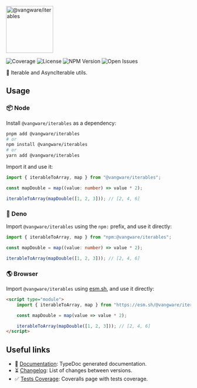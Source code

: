 <img id="logo" alt="@vangware/iterables" src="https://libraries.vangware.com/modules/vangware__iterables.svg" height="128" />

![Coverage][coverage-badge] ![License][license-badge]
![NPM Version][npm-version-badge] ![Open Issues][open-issues-badge]

🔁 Iterable and AsyncIterable utils.

## Usage

### 📦 Node

Install `@vangware/iterables` as a dependency:

```bash
pnpm add @vangware/iterables
# or
npm install @vangware/iterables
# or
yarn add @vangware/iterables
```

Import it and use it:

```typescript
import { iterableToArray, map } from "@vangware/iterables";

const mapDouble = map((value: number) => value * 2);

iterableToArray(mapDouble([1, 2, 3])); // [2, 4, 6]
```

### 🦕 Deno

Import `@vangware/iterables` using the `npm:` prefix, and use it directly:

```typescript
import { iterableToArray, map } from "npm:@vangware/iterables";

const mapDouble = map((value: number) => value * 2);

iterableToArray(mapDouble([1, 2, 3])); // [2, 4, 6]
```

### 🌎 Browser

Import `@vangware/iterables` using [esm.sh][esm.sh], and use it directly:

```html
<script type="module">
	import { iterableToArray, map } from "https://esm.sh/@vangware/iterables";

	const mapDouble = map(value => value * 2);

	iterableToArray(mapDouble([1, 2, 3])); // [2, 4, 6]
</script>
```

## Useful links

-   📝 [Documentation][documentation]: TypeDoc generated documentation.
-   ⏳ [Changelog][changelog]: List of changes between versions.
-   ✅ [Tests Coverage][coverage]: Coveralls page with tests coverage.

<!-- Reference -->

[changelog]:
	https://github.com/vangware/libraries/blob/main/packages/@vangware/iterables/CHANGELOG.md
[coverage-badge]:
	https://img.shields.io/coveralls/github/vangware/libraries.svg?style=for-the-badge&labelColor=666&color=0a8
[coverage]: https://coveralls.io/github/vangware/libraries
[documentation]: https://libraries.vangware.com/modules/_vangware_iterables.html
[esm.sh]: https://esm.sh
[license-badge]:
	https://img.shields.io/npm/l/@vangware/iterables.svg?style=for-the-badge&labelColor=666&color=0a8
[npm-version-badge]:
	https://img.shields.io/npm/v/@vangware/iterables.svg?style=for-the-badge&labelColor=666&color=0a8
[open-issues-badge]:
	https://img.shields.io/github/issues/vangware/libraries.svg?style=for-the-badge&labelColor=666&color=0a8
